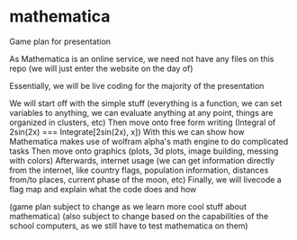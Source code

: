 # mathematica
Game plan for presentation

As Mathematica is an online service, we need not have any files on this repo (we will just enter the website on the day of)

Essentially, we will be live coding for the majority of the presentation

We will start off with the simple stuff (everything is a function, we can set variables to anything, we can evaluate anything at any point, things are organized in clusters, etc)
Then move onto free form writing (Integral of 2sin(2x) === Integrate[2sin(2x), x])
With this we can show how Mathematica makes use of wolfram alpha's math engine to do complicated tasks
Then move onto graphics (plots, 3d plots, image building, messing with colors)
Afterwards, internet usage (we can get information directly from the internet, like country flags, population information, distances from/to places, current phase of the moon, etc)
Finally, we will livecode a flag map and explain what the code does and how

(game plan subject to change as we learn more cool stuff about mathematica)
(also subject to change based on the capabilities of the school computers, as we still have to test mathematica on them)
